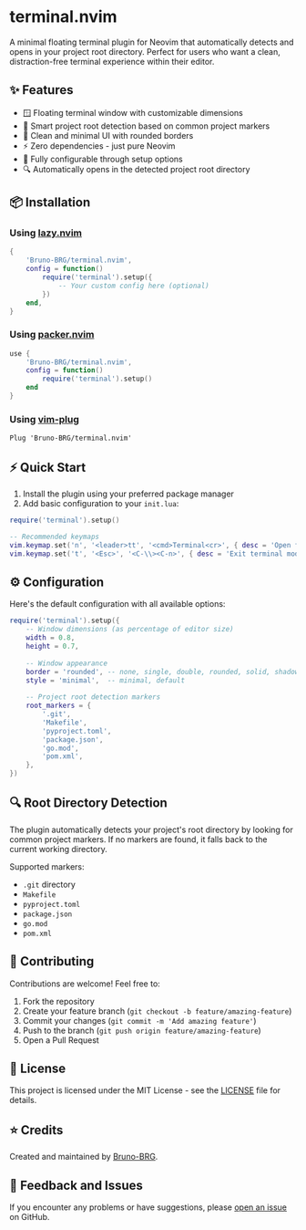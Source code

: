 # terminal.nvim

A minimal floating terminal plugin for Neovim that automatically detects and opens in your project root directory. Perfect for users who want a clean, distraction-free terminal experience within their editor.

## ✨ Features

- 🪟 Floating terminal window with customizable dimensions
- 📁 Smart project root detection based on common project markers
- 🎨 Clean and minimal UI with rounded borders
- ⚡ Zero dependencies - just pure Neovim
- 🔧 Fully configurable through setup options
- 🔍 Automatically opens in the detected project root directory

## 📦 Installation

### Using [lazy.nvim](https://github.com/folke/lazy.nvim)

```lua
{
    'Bruno-BRG/terminal.nvim',
    config = function()
        require('terminal').setup({
            -- Your custom config here (optional)
        })
    end,
}
```

### Using [packer.nvim](https://github.com/wbthomason/packer.nvim)

```lua
use {
    'Bruno-BRG/terminal.nvim',
    config = function()
        require('terminal').setup()
    end
}
```

### Using [vim-plug](https://github.com/junegunn/vim-plug)

```vim
Plug 'Bruno-BRG/terminal.nvim'
```

## ⚡ Quick Start

1. Install the plugin using your preferred package manager
2. Add basic configuration to your `init.lua`:

```lua
require('terminal').setup()

-- Recommended keymaps
vim.keymap.set('n', '<leader>tt', '<cmd>Terminal<cr>', { desc = 'Open floating terminal' })
vim.keymap.set('t', '<Esc>', '<C-\\><C-n>', { desc = 'Exit terminal mode' })
```

## ⚙️ Configuration

Here's the default configuration with all available options:

```lua
require('terminal').setup({
    -- Window dimensions (as percentage of editor size)
    width = 0.8,
    height = 0.7,
    
    -- Window appearance
    border = 'rounded', -- none, single, double, rounded, solid, shadow
    style = 'minimal',  -- minimal, default
    
    -- Project root detection markers
    root_markers = {
        '.git',
        'Makefile',
        'pyproject.toml',
        'package.json',
        'go.mod',
        'pom.xml',
    },
})
```

## 🔍 Root Directory Detection

The plugin automatically detects your project's root directory by looking for common project markers. If no markers are found, it falls back to the current working directory.

Supported markers:
- `.git` directory
- `Makefile`
- `pyproject.toml`
- `package.json`
- `go.mod`
- `pom.xml`

## 🤝 Contributing

Contributions are welcome! Feel free to:

1. Fork the repository
2. Create your feature branch (`git checkout -b feature/amazing-feature`)
3. Commit your changes (`git commit -m 'Add amazing feature'`)
4. Push to the branch (`git push origin feature/amazing-feature`)
5. Open a Pull Request

## 📝 License

This project is licensed under the MIT License - see the [LICENSE](LICENSE) file for details.

## ⭐ Credits

Created and maintained by [Bruno-BRG](https://github.com/Bruno-BRG).

## 📣 Feedback and Issues

If you encounter any problems or have suggestions, please [open an issue](https://github.com/Bruno-BRG/terminal.nvim/issues) on GitHub.